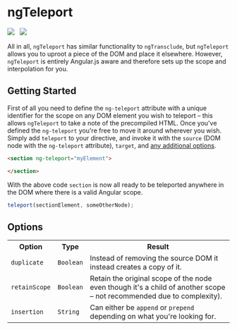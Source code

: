 ngTeleport
===============

<img src="https://travis-ci.org/Wildhoney/ngTeleport.png?branch=master" />
&nbsp;
<img src="https://badge.fury.io/js/ng-teleport.png" />

All in all, `ngTeleport` has similar functionality to `ngTransclude`, but `ngTeleport` allows you to uproot a piece of the DOM and place it elsewhere. However, `ngTeleport` is entirely Angular.js aware and therefore sets up the scope and interpolation for you.

Getting Started
---------------

First of all you need to define the `ng-teleport` attribute with a unique identifier for the scope on any DOM element you wish to teleport &ndash; this allows `ngTeleport` to take a note of the precompiled HTML. Once you've defined the `ng-teleport` you're free to move it around wherever you wish. Simply add `teleport` to your directive, and invoke it with the `source` (DOM node with the `ng-teleport` attribute), `target`, and <a href="#options">any additional options</a>.

```html
<section ng-teleport="myElement">

</section>
```

With the above code `section` is now all ready to be teleported anywhere in the DOM where there is a valid Angular scope.

```javascript
teleport(sectionElement, someOtherNode);
```

Options
---------------

<table>
    <tr>
        <th>Option</th>
        <th>Type</th>
        <th>Result</th>
    </tr>
    <tr>
        <td><code>duplicate</code></td>
        <td><code>Boolean</code></td>
        <td>Instead of removing the source DOM it instead creates a copy of it.</td>
    </tr>
    <tr>
        <td><code>retainScope</code></td>
        <td><code>Boolean</code></td>
        <td>Retain the original scope of the node even though it's a child of another scope &ndash; not recommended due to complexity).</td>
    </tr>
    <tr>
        <td><code>insertion</code></td>
        <td><code>String</code></td>
        <td>Can either be <code>append</code> or <code>prepend</code> depending on what you're looking for.</td>
    </tr>
</table>
